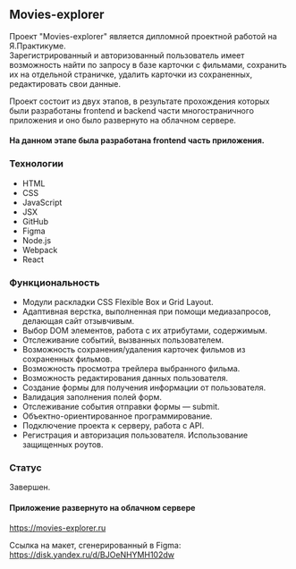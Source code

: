 ## Movies-explorer
Проект "Movies-explorer" является дипломной проектной работой на Я.Практикуме.  
Зарегистрированный и авторизованный пользователь имеет возможность найти по запросу в базе карточки с фильмами, сохранить их на отдельной страничке, удалить карточки из сохраненных, редактировать свои данные.  

Проект состоит из двух этапов, в результате прохождения которых были разработаны frontend и backend части многостраничного приложения и оно было развернуто на облачном сервере. 

#### На данном этапе была разработана frontend часть приложения.

### Технологии
* HTML
* CSS
* JavaScript
* JSX
* GitHub
* Figma
* Node.js
* Webpack
* React
### Функциональность
* Модули раскладки CSS Flexible Box и Grid Layout.
* Адаптивная верстка, выполненная при помощи медиазапросов, делающая сайт отзывчивым. 
* Выбор DOM элементов, работа с их атрибутами, содержимым.
* Отслеживание событий, вызванных пользователем.
* Возможность сохранения/удаления карточек фильмов из сохраненных фильмов.
* Возможность просмотра трейлера выбранного фильма.
* Возможность редактирования данных пользователя.
* Создание формы для получения информации от пользователя.
* Валидация заполнения полей форм.  
* Отслеживание события отправки формы — submit.
* Объектно-ориентированное программирование.
* Подключение проекта к серверу, работа с API.
* Регистрация и авторизация пользователя. Использование защищенных роутов.
### Статус
Завершен.

#### Приложение развернуто на облачном сервере
https://movies-explorer.ru

Ссылка на макет, сгенерированный в Figma: https://disk.yandex.ru/d/BJOeNHYMH102dw
